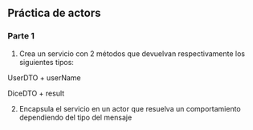 ## Práctica de actors

### Parte 1

1. Crea un servicio con 2 métodos que devuelvan respectivamente los siguientes tipos:

UserDTO
    + userName
    
DiceDTO
    + result

2. Encapsula el servicio en un actor que resuelva un comportamiento dependiendo del tipo del mensaje 

   